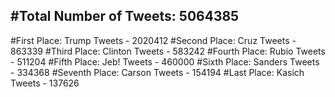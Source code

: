 #Total Number of Tweets: 5064385 
---
#First Place: Trump Tweets - 2020412
#Second Place: Cruz Tweets - 863339
#Third Place: Clinton Tweets - 583242
#Fourth Place: Rubio Tweets - 511204
#Fifth Place: Jeb! Tweets - 460000
#Sixth Place: Sanders Tweets - 334368
#Seventh Place: Carson Tweets - 154194
#Last Place: Kasich Tweets - 137626
